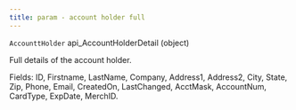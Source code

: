 ```yaml
---
title: param - account holder full
---
```


`AccounttHolder` api\_AccountHolderDetail (object)

Full details of the account holder.

Fields: ID, Firstname, LastName, Company, Address1, Address2, City, State, Zip, Phone, Email, CreatedOn, LastChanged, AcctMask, AccountNum, CardType, ExpDate, MerchID.
